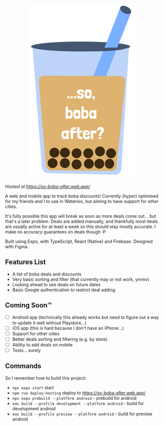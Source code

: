 <p align="center">
   <img src="./assets/images/boba.svg">
</p>

_Hosted at https://so-boba-after.web.app/_

A web and mobile app to track boba discounts! Currently (hyper) optimised for my friends and I to use in Waterloo, but aiming to have support for other cities.

It's fully possible this app will break as soon as more deals come out... but that's a later problem. Deals are added manually, and thankfully most deals are usually active for at least a week so this should stay mostly accurate. I make no accuracy guarantees on deals though :P

Built using Expo, with TypeScript, React (Native) and Firebase. Designed with Figma.

## Features List
- A list of boba deals and discounts
- Very basic sorting and filter (that currently may or not work, ymmv)
- Looking ahead to see deals on future dates
- Basic Google authentication to restrict deal adding

## Coming Soon™️
- [ ] Android app (technically this already works but need to figure out a way to update it well without Playstore...)
- [ ] iOS app (this is hard because I don't have an iPhone...)
- [ ] Support for other cities
- [ ] Better deals sorting and filtering (e.g. by store)
- [ ] Ability to add deals on mobile
- [ ] Tests... surely

## Commands
So I remember how to build this project:
- `npx expo start` start
- `npm run deploy-hosting` deploy to https://so-boba-after.web.app/
- `npx expo prebuild --platform android` - prebuild for android
- `eas build --profile development --platform android` - build for development android
- `eas build --profile preview --platform android` - build for preview android
